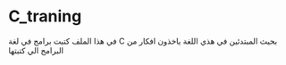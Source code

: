 # C_traning

في هذا الملف كتبت برامج في لغة C بحيث المبتدئين في هذي اللغة ياخذون افكار من البرامج الي كتبتها
